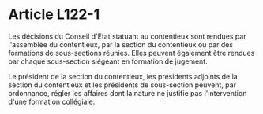 # Article L122-1

Les décisions du Conseil d'Etat statuant au contentieux sont rendues par l'assemblée du contentieux, par la section du contentieux ou par des formations de sous-sections réunies. Elles peuvent également être rendues par chaque sous-section siégeant en formation de jugement.

Le président de la section du contentieux, les présidents adjoints de la section du contentieux  et les présidents de sous-section peuvent, par ordonnance, régler les affaires dont la nature ne justifie pas l'intervention d'une formation collégiale.
